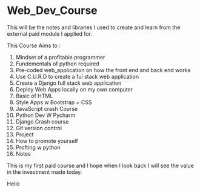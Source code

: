 # Web_Dev_Course
This will be the notes and libraries I used to create and learn from the external paid module I applied for.

This Course Aims to :
1. Mindset of a profitable programmer
2. Fundementals of python required
3. Pre-coded web_application on how the front end and back end works
4. Use C.U.R.D to create a ful stack web application
5. Create a Django full stack web application
6. Deploy Web Apps locally on my own computer
7. Basic of HTML
8. Style Apps w Bootstrap + CSS
9. JavaScript crash Course
10. Python Dev W Pycharm
11. Django Crash course
12. Git version control
13. Project
14. How to promote yourself
15. Profting w python
16. Notes

This is my first paid course and I hope when I look back I will see the value in the investment made today.


Hello 

